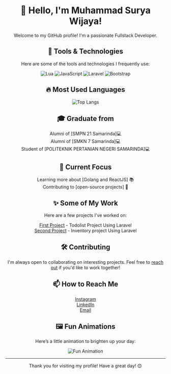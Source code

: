 <div align="center">

# 👋 Hello, I'm Muhammad Surya Wijaya!

Welcome to my GitHub profile! I'm a passionate Fullstack Developer.

## 🔧 Tools & Technologies

Here are some of the tools and technologies I frequently use:

![Lua](https://img.shields.io/badge/Lua-2C2D72?style=for-the-badge&logo=lua&logoColor=white)
![JavaScript](https://img.shields.io/badge/JavaScript-F7DF1C?style=for-the-badge&logo=javascript&logoColor=black)
![Laravel](https://img.shields.io/badge/Laravel-E14F4F?style=for-the-badge&logo=laravel&logoColor=white)
![Bootstrap](https://img.shields.io/badge/Bootstrap-7952B3?style=for-the-badge&logo=bootstrap&logoColor=white)

## 🔥 Most Used Languages
![Top Langs](https://github-readme-stats.vercel.app/api/top-langs/?username=jayzajie&layout=compact&theme=radical)

## 🎓️ Graduate from
 Alumni of [SMPN 21 Samarinda]💻  
 Alumni of [SMKN 7 Samarinda]💻  
 Student of [POLITEKNIK PERTANIAN NEGERI SAMARINDA]💻

## 🌱 Current Focus
 Learning more about [Golang and ReactJS] 📚  
 Contributing to [open-source projects] 🤝

## ✨ Some of My Work

Here are a few projects I've worked on:

 [First Project](https://github.com/jayzajie/Todo-List-Laravel) - Todolist Project Using Laravel  
 [Second Project](https://github.com/jayzajie/inventory-app-laravel) - Inventory project Using Laravel

## 🛠️ Contributing

I'm always open to collaborating on interesting projects. Feel free to [reach out](mailto:suryawijaya1147@gmail.com) if you'd like to work together!

## 📫 How to Reach Me

 [Instagram](https://www.instagram.com/suryawijaya_01/)  
 [LinkedIn](https://www.linkedin.com/in/muhammad-surya-wijaya-390104286/)  
 [Email](mailto:suryawijaya1147@gmail.com)

## 🖼️ Fun Animations

Here’s a little animation to brighten up your day:

<img src="https://media.giphy.com/media/pOKrXLf9N5g76/giphy.gif?cid=ecf05e47h3vly4xtvyl9o5irn8cerk0933xeb7sv2b4oye9j&ep=v1_gifs_related&rid=giphy.gif&ct=g" alt="Fun Animation">

---

Thank you for visiting my profile! Have a great day! 😊

</div>
